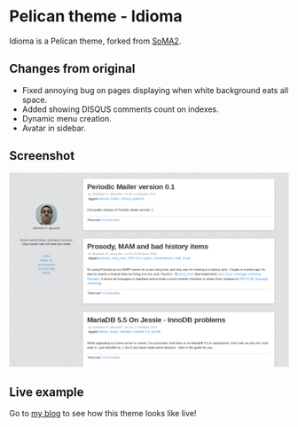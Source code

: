 Pelican theme - Idioma
====================

Idioma is a Pelican theme, forked from [SoMA2](https://github.com/getpelican/pelican-themes/tree/master/SoMA2).

Changes from original
---------------------
* Fixed annoying bug on pages displaying when white background eats all space.
* Added showing DISQUS comments count on indexes.
* Dynamic menu creation.
* Avatar in sidebar.

Screenshot
----------

  ![Screenshot](screenshot.png)


Live example
------------

Go to [my blog](http://en.pztrn.name/) to see how this theme looks like live!
